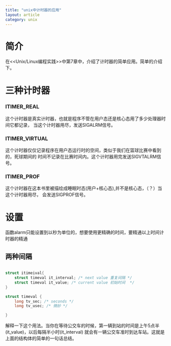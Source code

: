 ```yaml
---
title: "unix中计时器的应用"
layout: article
category: unix
---
```


# 简介
在<<Unix/Linux编程实践>>中第7章中，介绍了计时器的简单应用。简单的介绍下。

# 三种计时器

### ITIMER_REAL

这个计时器是真实计时器，也就是程序不管在用户态还是核心态用了多少处理器时间它都记录，
当这个计时器用尽，发送SIGALRM信号。

### ITIMER_VIRTUAL

这个计时器仅仅记录程序在用户态运行时的空间，类似于我们在篮球比赛中看到的，死球期间的
时间不记录在比赛时间内。这个计时器用完发送SIGVTALRM信号。

### ITIMER_PROF

这个计时器在这本书里被描绘成睡眠时态(用户+核心态),并不是核心态，（？）当这个计时器用尽，
会发送SIGPROF信号。

# 设置

函数alarm只能设置到以秒为单位的，想要使用更精确的时间，要精通以上时间计时器的精通

## 两种间隔

```c

struct itimeival{
	struct timeval it_interval; /* next value 重复间隔 */
	struct timeval it_value; /* current value 初始时间  */
}

struct timeval {
	long tv_sec; /* seconds */
	long tv_usec; /* 微妙 */

}
```
解释一下这个用法。当你在等待公交车的时候，第一辆到站的时间是上午5点半(it_value)，以后每隔半小时(it_interval)
就会有一辆公交车准时到达车站。这就是上面的结构体的简单的一句话总结。


